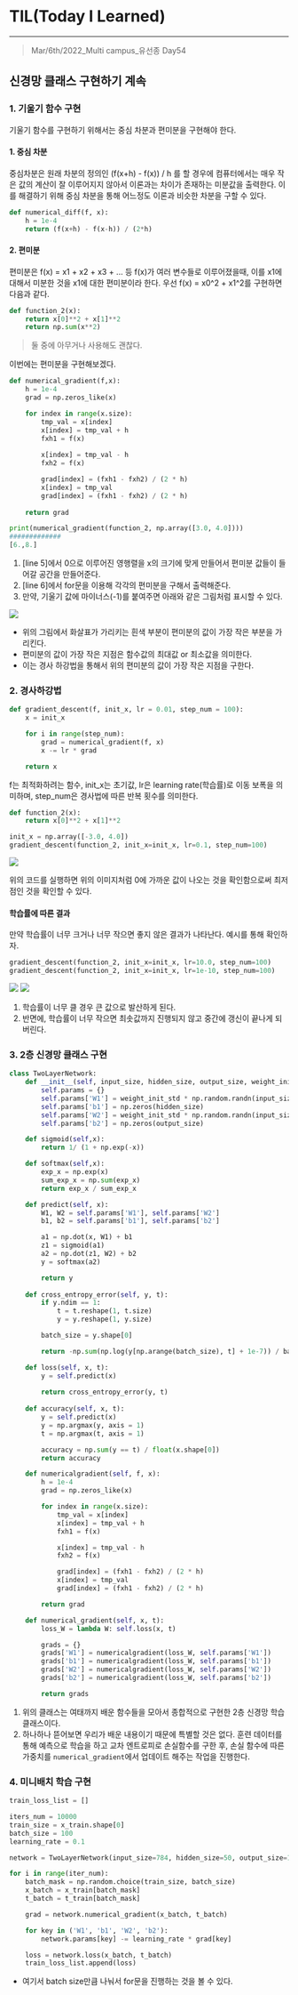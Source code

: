 # TIL(Today I Learned)

___

> Mar/6th/2022_Multi campus_유선종 Day54

## 신경망 클래스 구현하기 계속

### 1. 기울기 함수 구현
기울기 함수를 구현하기 위해서는 중심 차분과 편미분을 구현해야 한다.

#### 1. 중심 차분
중심차분은 원래 차분의 정의인 (f(x+h) - f(x)) / h 를 할 경우에 컴퓨터에서는 매우 작은 값의 계산이 잘 이루어지지 않아서 이론과는 차이가 존재하는 미분값을 출력한다. 이를 해결하기 위해 중심 차분을 통해 어느정도 이론과 비슷한 차분을 구할 수 있다.
```python
def numerical_diff(f, x):
    h = 1e-4
    return (f(x+h) - f(x-h)) / (2*h)
```

#### 2. 편미분
편미분은 f(x) = x1 + x2 + x3 + ... 등 f(x)가 여러 변수들로 이루어졌을때, 이를 x1에 대해서 미분한 것을 x1에 대한 편미분이라 한다. 우선 f(x) = x0^2 + x1^2를 구현하면 다음과 같다.

```python
def function_2(x):
    return x[0]**2 + x[1]**2
    return np.sum(x**2)
```
> 둘 중에 아무거나 사용해도 괜찮다.

이번에는 편미분을 구현해보겠다.
```python
def numerical_gradient(f,x):
    h = 1e-4
    grad = np.zeros_like(x)                                                         #line 5

    for index in range(x.size):                                                     #line 6
        tmp_val = x[index]
        x[index] = tmp_val + h
        fxh1 = f(x)
        
        x[index] = tmp_val - h
        fxh2 = f(x)

        grad[index] = (fxh1 - fxh2) / (2 * h)
        x[index] = tmp_val
        grad[index] = (fxh1 - fxh2) / (2 * h)
    
    return grad

print(numerical_gradient(function_2, np.array([3.0, 4.0])))
#############
[6.,8.]
```
1. [line 5]에서 0으로 이루어진 영행렬을 x의 크기에 맞게 만들어서 편미분 값들이 들어갈 공간을 만들어준다.
2. [line 6]에서 for문을 이용해 각각의 편미분을 구해서 출력해준다.
3. 만약, 기울기 값에 마이너스(-1)를 붙여주면 아래와 같은 그림처럼 표시할 수 있다.

<img src="https://user-images.githubusercontent.com/97590480/156914684-e2a37b5e-983b-4077-9207-5f5eeacf7909.png">

- 위의 그림에서 화살표가 가리키는 흰색 부분이 편미분의 값이 가장 작은 부분을 가리킨다.
- 편미분의 값이 가장 작은 지점은 함수값의 최대값 or 최소값을 의미한다. 
- 이는 경사 하강법을 통해서 위의 편미분의 값이 가장 작은 지점을 구한다.

### 2. 경사하강법
```python
def gradient_descent(f, init_x, lr = 0.01, step_num = 100):
    x = init_x

    for i in range(step_num):
        grad = numerical_gradient(f, x)
        x -= lr * grad

    return x
```
f는 최적화하려는 함수, init_x는 초기값, lr은 learning rate(학습률)로 이동 보폭을 의미하며, step_num은 경사법에 따른 반복 횟수를 의미한다.

```python
def function_2(x):
    return x[0]**2 + x[1]**2

init_x = np.array([-3.0, 4.0])
gradient_descent(function_2, init_x=init_x, lr=0.1, step_num=100)
```

<img src="https://user-images.githubusercontent.com/97590480/156915085-4d71de8a-0318-4519-8044-28cf878594f1.png">

위의 코드를 실행하면 위의 이미지처럼 0에 가까운 값이 나오는 것을 확인함으로써 최저점인 것을 확인할 수 있다.

#### 학습률에 따른 결과
만약 학습률이 너무 크거나 너무 작으면 좋지 않은 결과가 나타난다. 예시를 통해 확인하자.

```python
gradient_descent(function_2, init_x=init_x, lr=10.0, step_num=100)
gradient_descent(function_2, init_x=init_x, lr=1e-10, step_num=100)
```

<img src="https://user-images.githubusercontent.com/97590480/156915592-d5f2ba52-f69b-4766-b915-5994c025a799.png">

<img src="https://user-images.githubusercontent.com/97590480/156915602-575521fd-7bd8-43ab-a75e-9336aea4cd71.png">

1. 학습률이 너무 클 경우 큰 값으로 발산하게 된다.
2. 반면에, 학습률이 너무 작으면 최솟값까지 진행되지 않고 중간에 갱신이 끝나게 되버린다.

### 3. 2층 신경망 클래스 구현
```python
class TwoLayerNetwork:
    def __init__(self, input_size, hidden_size, output_size, weight_init_std=0.01):
        self.params = {}
        self.params['W1'] = weight_init_std * np.random.randn(input_size, hidden_size)
        self.params['b1'] = np.zeros(hidden_size)
        self.params['W2'] = weight_init_std * np.random.randn(input_size, hidden_size)
        self.params['b2'] = np.zeros(output_size)

    def sigmoid(self,x):                                                
        return 1/ (1 + np.exp(-x))

    def softmax(self,x):
        exp_x = np.exp(x)
        sum_exp_x = np.sum(exp_x)
        return exp_x / sum_exp_x

    def predict(self, x):
        W1, W2 = self.params['W1'], self.params['W2']
        b1, b2 = self.params['b1'], self.params['b2']

        a1 = np.dot(x, W1) + b1
        z1 = sigmoid(a1)
        a2 = np.dot(z1, W2) + b2
        y = softmax(a2)

        return y
    
    def cross_entropy_error(self, y, t):
        if y.ndim == 1:                                                              
            t = t.reshape(1, t.size)                                                  
            y = y.reshape(1, y.size)

        batch_size = y.shape[0]                                                       

        return -np.sum(np.log(y[np.arange(batch_size), t] + 1e-7)) / batch_size 

    def loss(self, x, t):
        y = self.predict(x)
        
        return cross_entropy_error(y, t)
    
    def accuracy(self, x, t):
        y = self.predict(x)
        y = np.argmax(y, axis = 1)
        t = np.argmax(t, axis = 1)

        accuracy = np.sum(y == t) / float(x.shape[0])
        return accuracy

    def numericalgradient(self, f, x):
        h = 1e-4
        grad = np.zeros_like(x)                                                

        for index in range(x.size):                                                   
            tmp_val = x[index]
            x[index] = tmp_val + h
            fxh1 = f(x)

            x[index] = tmp_val - h
            fxh2 = f(x)

            grad[index] = (fxh1 - fxh2) / (2 * h)
            x[index] = tmp_val
            grad[index] = (fxh1 - fxh2) / (2 * h)

        return grad

    def numerical_gradient(self, x, t):
        loss_W = lambda W: self.loss(x, t)

        grads = {}
        grads['W1'] = numericalgradient(loss_W, self.params['W1'])
        grads['b1'] = numericalgradient(loss_W, self.params['b1'])
        grads['W2'] = numericalgradient(loss_W, self.params['W2'])
        grads['b2'] = numericalgradient(loss_W, self.params['b2'])

        return grads
```
1. 위의 클래스는 여태까지 배운 함수들을 모아서 종합적으로 구현한 2층 신경망 학습 클래스이다.
2. 하나하나 뜯어보면 우리가 배운 내용이기 때문에 특별할 것은 없다. 훈련 데이터를 통해 예측으로 학습을 하고 교차 엔트로피로 손실함수를 구한 후, 손실 함수에 따른 가중치를 `numerical_gradient`에서 업데이트 해주는 작업을 진행한다.

### 4. 미니배치 학습 구현
```python
train_loss_list = []

iters_num = 10000
train_size = x_train.shape[0]
batch_size = 100
learning_rate = 0.1

network = TwoLayerNetwork(input_size=784, hidden_size=50, output_size=10)

for i in range(iter_num):
    batch_mask = np.random.choice(train_size, batch_size)
    x_batch = x_train[batch_mask]
    t_batch = t_train[batch_mask]

    grad = network.numerical_gradient(x_batch, t_batch)

    for key in ('W1', 'b1', 'W2', 'b2'):
        network.params[key] -= learning_rate * grad[key]

    loss = network.loss(x_batch, t_batch)
    train_loss_list.append(loss)
```
- 여기서 batch size만큼 나눠서 for문을 진행하는 것을 볼 수 있다.

